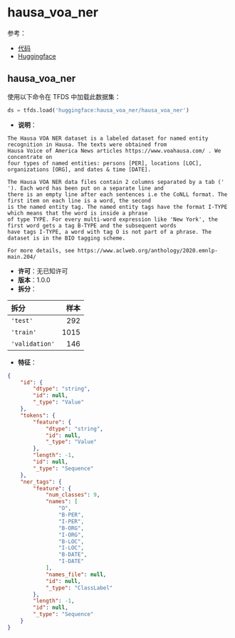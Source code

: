 # hausa_voa_ner

参考：

- [代码](https://github.com/huggingface/datasets/blob/master/datasets/hausa_voa_ner)
- [Huggingface](https://huggingface.co/datasets/hausa_voa_ner)

## hausa_voa_ner

使用以下命令在 TFDS 中加载此数据集：

```python
ds = tfds.load('huggingface:hausa_voa_ner/hausa_voa_ner')
```

- **说明**：

```
The Hausa VOA NER dataset is a labeled dataset for named entity recognition in Hausa. The texts were obtained from
Hausa Voice of America News articles https://www.voahausa.com/ . We concentrate on
four types of named entities: persons [PER], locations [LOC], organizations [ORG], and dates & time [DATE].

The Hausa VOA NER data files contain 2 columns separated by a tab ('	'). Each word has been put on a separate line and
there is an empty line after each sentences i.e the CoNLL format. The first item on each line is a word, the second
is the named entity tag. The named entity tags have the format I-TYPE which means that the word is inside a phrase
of type TYPE. For every multi-word expression like 'New York', the first word gets a tag B-TYPE and the subsequent words
have tags I-TYPE, a word with tag O is not part of a phrase. The dataset is in the BIO tagging scheme.

For more details, see https://www.aclweb.org/anthology/2020.emnlp-main.204/
```

- **许可**：无已知许可
- **版本**：1.0.0
- **拆分**：

拆分 | 样本
:-- | --:
`'test'` | 292
`'train'` | 1015
`'validation'` | 146

- **特征**：

```json
{
    "id": {
        "dtype": "string",
        "id": null,
        "_type": "Value"
    },
    "tokens": {
        "feature": {
            "dtype": "string",
            "id": null,
            "_type": "Value"
        },
        "length": -1,
        "id": null,
        "_type": "Sequence"
    },
    "ner_tags": {
        "feature": {
            "num_classes": 9,
            "names": [
                "O",
                "B-PER",
                "I-PER",
                "B-ORG",
                "I-ORG",
                "B-LOC",
                "I-LOC",
                "B-DATE",
                "I-DATE"
            ],
            "names_file": null,
            "id": null,
            "_type": "ClassLabel"
        },
        "length": -1,
        "id": null,
        "_type": "Sequence"
    }
}
```
